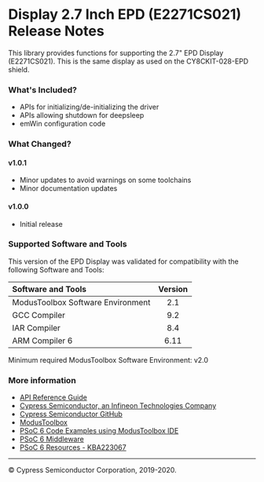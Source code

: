# Display 2.7 Inch EPD (E2271CS021) Release Notes

This library provides functions for supporting the 2.7" EPD Display (E2271CS021). This is the same display as used on the CY8CKIT-028-EPD shield.

### What's Included?
* APIs for initializing/de-initializing the driver
* APIs allowing shutdown for deepsleep
* emWin configuration code

### What Changed?
#### v1.0.1
* Minor updates to avoid warnings on some toolchains
* Minor documentation updates
#### v1.0.0
* Initial release

### Supported Software and Tools
This version of the EPD Display was validated for compatibility with the following Software and Tools:

| Software and Tools                        | Version |
| :---                                      | :----:  |
| ModusToolbox Software Environment         | 2.1     |
| GCC Compiler                              | 9.2     |
| IAR Compiler                              | 8.4     |
| ARM Compiler 6                            | 6.11    |

Minimum required ModusToolbox Software Environment: v2.0

### More information

* [API Reference Guide](https://cypresssemiconductorco.github.io/display-epd-e2271cs021/html/index.html)
* [Cypress Semiconductor, an Infineon Technologies Company](http://www.cypress.com)
* [Cypress Semiconductor GitHub](https://github.com/cypresssemiconductorco)
* [ModusToolbox](https://www.cypress.com/products/modustoolbox-software-environment)
* [PSoC 6 Code Examples using ModusToolbox IDE](https://github.com/cypresssemiconductorco/Code-Examples-for-ModusToolbox-Software)
* [PSoC 6 Middleware](https://github.com/cypresssemiconductorco/psoc6-middleware)
* [PSoC 6 Resources - KBA223067](https://community.cypress.com/docs/DOC-14644)

---
© Cypress Semiconductor Corporation, 2019-2020.